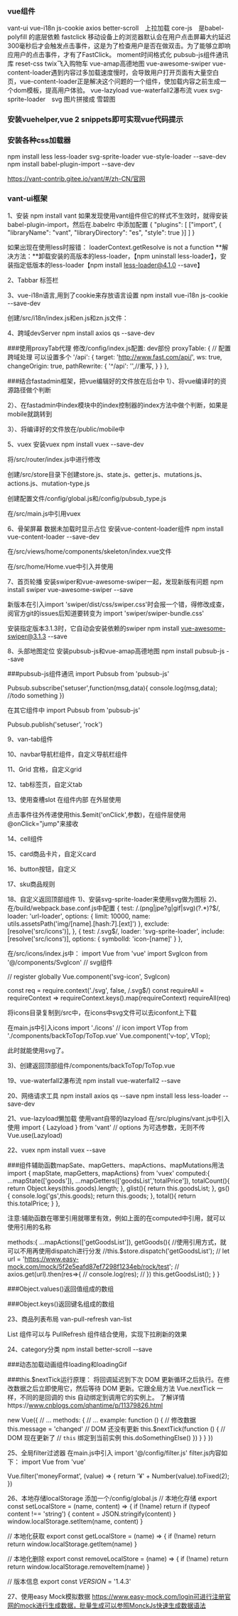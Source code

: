### vue组件
vant-ui
vue-i18n
js-cookie
axios
better-scroll　上拉加载
core-js　是babel-polyfill 的底层依赖
fastclick 移动设备上的浏览器默认会在用户点击屏幕大约延迟300毫秒后才会触发点击事件，这是为了检查用户是否在做双击。为了能够立即响应用户的点击事件，才有了FastClick。
moment时间格式化
pubsub-js组件通讯库
reset-css
twix飞入购物车
vue-amap高德地图
vue-awesome-swiper
vue-content-loader遇到内容过多加载速度慢时，会导致用户打开页面有大量空白页，vue-content-loader正是解决这个问题的一个组件，使加载内容之前生成一个dom模板，提高用户体验。
vue-lazyload
vue-waterfall2瀑布流
vuex
svg-sprite-loader　svg 图片拼接成 雪碧图


### 安装vuehelper,vue 2 snippets即可实现vue代码提示

### 安装各种css加载器
npm install less less-loader svg-sprite-loader vue-style-loader --save-dev
npm install babel-plugin-import  --save-dev

https://vant-contrib.gitee.io/vant/#/zh-CN/官网

### vant-ui框架
1、安装
npm install vant 
如果发现使用vant组件但它的样式不生效时，就得安装babel-plugin-import，然后在.babelrc 中添加配置
{
  "plugins": [
    ["import", {
      "libraryName": "vant",
      "libraryDirectory": "es",
      "style": true
    }]
  ]
}

如果出现在使用less时报错： loaderContext.getResolve is not a function
**解决方法：**卸载安装的高版本的less-loader，【npm uninstall less-loader】，安装指定低版本的less-loader【npm install less-loader@4.1.0 --save】

2、Tabbar 标签栏

3、vue-i18n语言,用到了cookie来存放语言设置
npm install vue-i18n js-cookie --save-dev

创建/src/i18n/index.js和en.js和zn.js文件：

4、跨域devServer
npm install axios qs --save-dev

###使用proxyTab代理
修改/config/index.js配置: dev部份
proxyTable: {
      // 配置跨域处理 可以设置多个
      '/api': {
        target:
          'http://www.fast.com/api/',
        ws: true,
        changeOrigin: true,
        pathRewrite: {
          '^/api': '',//重写,
        }
      }
    },


###结合fastadmin框架，把vue编辑好的文件放在后台中
1）、将vue编译时的资源路径做个判断

2）、在fastadmin中index模块中的index控制器的index方法中做个判断，如果是mobile就跳转到

3）、将编译好的文件放在/public/mobile中

5、vuex
安装vuex
npm install vuex --save-dev

将/src/router/index.js中进行修改

创建/src/store目录下创建store.js、state.js、getter.js、mutations.js、actions.js、mutation-type.js

创建配置文件/config/global.js和/config/pubsub_type.js


在/src/main.js中引用vuex

6、骨架屏幕  数据未加载时显示占位
安装vue-content-loader组件
npm install vue-content-loader --save-dev

在/src/views/home/components/skeleton/index.vue文件

在/src/home/Home.vue中引入并使用

7、首页轮播
安装swiper和vue-awesome-swiper一起，发现新版有问题
npm install swiper vue-awesome-swiper --save

新版本在引入import 'swiper/dist/css/swiper.css'时会报一个错，得修改成查，阅官方git的issues后知道要转变为
import 'swiper/swiper-bundle.css'

安装指定版本3.1.3时，它自动会安装依赖的swiper
npm install vue-awesome-swiper@3.1.3 --save

8、头部地图定位
安装pubsub-js和vue-amap高德地图
npm install pubsub-js --save

###pubsub-js组件通讯
import Pubsub from 'pubsub-js'

Pubsub.subscribe('setuser',function(msg,data){
	console.log(msg,data);
	//todo something
})

在其它组件中
import Pubsub from 'pubsub-js'

Pubsub.publish('setuser', 'rock')

9、van-tab组件

10、navbar导航栏组件，自定义导航栏组件

11、Grid 宫格，自定义grid

12、tab标签页，自定义tab

13、使用查槽slot
在组件内部
<slot name="content"></slot>
在外层使用
<Tab>
    <template v-slot:content>
        １１１
    </template>
</Tab>

点击事件往外传递使用this.$emit('onClick',参数)，在组件层使用@onClick="jump"来接收


14、cell组件

15、card商品卡片，自定义card

16、button按钮，自定义

17、sku商品规则

18、自定义返回顶部组件
1)、安装svg-sprite-loader来使用svg做为图标
2)、在/build/webpack.base.conf.js中配置
{
  test: /\.(png|jpe?g|gif|svg)(\?.*)?$/,
  loader: 'url-loader',
  options: {
    limit: 10000,
    name: utils.assetsPath('img/[name].[hash:7].[ext]')
  },
  exclude: [resolve('src/icons')],
},
{
  test: /\.svg$/,
  loader: 'svg-sprite-loader',
  include: [resolve('src/icons')],
  options: {
    symbolId: 'icon-[name]'
  }
},

在/src/icons/index.js中：
import Vue from 'vue'
import SvgIcon from '@/components/SvgIcon' // svg组件

// register globally
Vue.component('svg-icon', SvgIcon)

const req = require.context('./svg', false, /\.svg$/)
const requireAll = requireContext => requireContext.keys().map(requireContext)
requireAll(req)

将icons目录复制到/src中，在icons中svg文件可以去iconfont上下载

在main.js中引入icons
import './icons' // icon
import VTop from './components/backToTop/ToTop.vue'
Vue.component('v-top', VTop);

此时就能使用svg了。

3)、创建返回顶部组件/components/backToTop/ToTop.vue

19、vue-waterfall2瀑布流
npm install vue-waterfall2 --save


20、网络请求工具
npm install axios qs --save
npm install less less-loader --save-dev

21、vue-lazyload懒加载
使用vant自带的lazyload
在/src/plugins/vant.js中引入使用
import { Lazyload } from 'vant'
// options 为可选参数，无则不传
Vue.use(Lazyload)

22、vuex
npm install vuex --save

###组件辅助函数mapSate、mapGetters、mapActions、mapMutations用法
import { mapState, mapGetters, mapActions} from 'vuex'
computed:{
    ...mapState(['goods']),
    ...mapGetters(['goodsList','totalPrice']),
    totalCount(){
        return Object.keys(this.goods).length;
    },
    glist(){
        return this.goodsList;
    },
    gs(){
        console.log('gs',this.goods);
        return this.goods;
    },
    total(){
        return this.totalPrice;
    }
},

注意:辅助函数在哪里引用就哪里有效，例如上面的在computed中引用，就可以使用引用的名称

methods:{
  ...mapActions(['getGoodsList']),
  getGoods(){
      //使用引用方式，就可以不用再使用dispatch进行分发
      //this.$store.dispatch('getGoodsList');
      // let url = 'https://www.easy-mock.com/mock/5f2e5eafd87ef7298f1234eb/rock/test';
      // axios.get(url).then(res=>{
      //     console.log(res);
      // })
      this.getGoodsList();
  }
}  


###Object.values()返回值组成的数组

###Object.keys()返回键名组成的数组



23、商品列表布局
van-pull-refresh
van-list

List 组件可以与 PullRefresh 组件结合使用，实现下拉刷新的效果

24、category分类
npm install better-scroll --save

###动态加载动画组件loading和loadingGif

###this.$nextTick运行原理：
将回调延迟到下次 DOM 更新循环之后执行。在修改数据之后立即使用它，然后等待 DOM 更新。它跟全局方法 Vue.nextTick 一样，不同的是回调的 this 自动绑定到调用它的实例上。
了解详情https://www.cnblogs.com/qhantime/p/11379826.html

new Vue({
  // ...
  methods: {
    // ...
    example: function () {
      // 修改数据
      this.message = 'changed'
      // DOM 还没有更新
      this.$nextTick(function () {
        // DOM 现在更新了
        // `this` 绑定到当前实例
        this.doSomethingElse()
      })
    }
  }
})


25、全局filter过滤器
在main.js中引入
import '@/config/filter.js'
filter.js内容如下：
import Vue from 'vue'

Vue.filter('moneyFormat', (value) => {
    return '¥' + Number(value).toFixed(2);
})

26、本地存储localStorage
添加一个/config/global.js
// 本地化存储
export const setLocalStore = (name, content) => {
    if (!name) return
    if (typeof content !== 'string') {
        content = JSON.stringify(content)
    }
    window.localStorage.setItem(name, content)
}

// 本地化获取
export const getLocalStore = (name) => {
    if (!name) return
    return window.localStorage.getItem(name)
}

// 本地化删除
export const removeLocalStore = (name) => {
    if (!name) return
    return window.localStorage.removeItem(name)
}

// 版本信息
export const _VERSION_ = '1.4.3'


27、使用easy Mock模拟数据
https://www.easy-mock.com/login可进行注册官网的mock进行生成数据，批量生成可以参照MonckJs快速生成数据语法